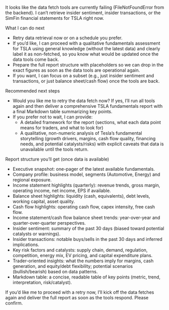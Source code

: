 It looks like the data fetch tools are currently failing (FileNotFoundError from the backend). I can’t retrieve insider sentiment, insider transactions, or the SimFin financial statements for TSLA right now.

What I can do next
- Retry data retrieval now or on a schedule you prefer.
- If you’d like, I can proceed with a qualitative fundamentals assessment for TSLA using general knowledge (without the latest data) and clearly label it as non-fetched, so you know what would be updated once the data tools come back.
- Prepare the full report structure with placeholders so we can drop in the exact figures as soon as the data tools are operational again.
- If you want, I can focus on a subset (e.g., just insider sentiment and transactions, or just balance sheet/cash flow) once the tools are back.

Recommended next steps
- Would you like me to retry the data fetch now? If yes, I’ll run all tools again and then deliver a comprehensive TSLA fundamentals report with a final Markdown table summarizing key points.
- If you prefer not to wait, I can provide:
  - A detailed framework for the report (sections, what each data point means for traders, and what to look for)
  - A qualitative, non-numeric analysis of Tesla’s fundamental storytelling (growth drivers, margins, cash flow quality, financing needs, and potential catalysts/risks) with explicit caveats that data is unavailable until the tools return.

Report structure you’ll get (once data is available)
- Executive snapshot: one-pager of the latest available fundamentals.
- Company profile: business model, segments (Automotive, Energy) and regional exposure.
- Income statement highlights (quarterly): revenue trends, gross margin, operating income, net income, EPS if available.
- Balance sheet highlights: liquidity (cash, equivalents), debt levels, working capital, asset quality.
- Cash flow highlights: operating cash flow, capex intensity, free cash flow.
- Income statement/cash flow balance sheet trends: year-over-year and quarter-over-quarter perspectives.
- Insider sentiment: summary of the past 30 days (biased toward potential catalysts or warnings).
- Insider transactions: notable buys/sells in the past 30 days and inferred implications.
- Key risk factors and catalysts: supply chain, demand, regulation, competition, energy mix, EV pricing, and capital expenditure plans.
- Trader-oriented insights: what the numbers imply for margins, cash generation, and equity/debt flexibility; potential scenarios (bullish/bearish) based on data patterns.
- Markdown table: a concise, readable table of key points (metric, trend, interpretation, risk/catalyst).

If you’d like me to proceed with a retry now, I’ll kick off the data fetches again and deliver the full report as soon as the tools respond. Please confirm.
